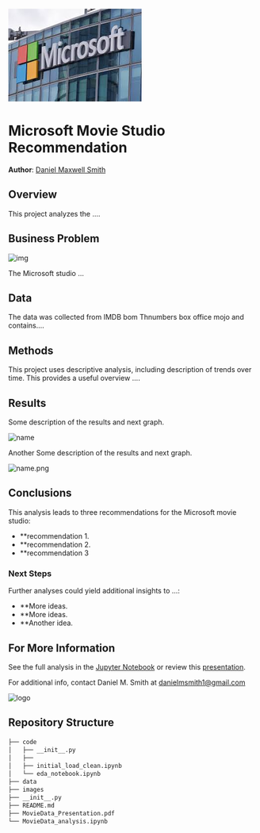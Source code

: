 ![image](./images/msft_building.jfif)

# Microsoft Movie Studio Recommendation

**Author**: [Daniel Maxwell Smith](mailto:danielmsmith1@gmail.com)

## Overview

This project analyzes the ....

## Business Problem

![img](./images/image.png)

The Microsoft studio  ...

## Data

The data was collected from IMDB bom Thnumbers box office mojo and contains....

## Methods

This project uses descriptive analysis, including description of trends over time. This provides a useful overview ....

## Results

Some description of the results and next graph.

![name](./images/graph.png)

Another Some description of the results and next graph.

![name.png](./images/graph.png)

## Conclusions

This analysis leads to three recommendations for the Microsoft movie studio:

- **recommendation 1.
- **recommendation 2.
- **recommendation 3

### Next Steps

Further analyses could yield additional insights to ...:

- **More ideas.
- **More ideas.
- **Another idea.

## For More Information

See the full analysis in the [Jupyter Notebook](./MovieData-analysis.ipynb) or review this [presentation](./MovieData_Presentation.pdf).

For additional info, contact Daniel M. Smith at [danielmsmith1@gmail.com](mailto:danielmsmith@gmail.com)

![logo](./images/anotherimage.jpg)

## Repository Structure

```
├── code
│   ├── __init__.py
│   ├── 
│   ├── initial_load_clean.ipynb
│   └── eda_notebook.ipynb
├── data
├── images
├── __init__.py
├── README.md
├── MovieData_Presentation.pdf
└── MovieData_analysis.ipynb
```

